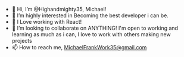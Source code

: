 - 👋 Hi, I’m @Highandmighty35, Michael!
- 👀 I’m highly interested in Becoming the best developer i can be.
- 🌱 I Love working with React!
- 💞️ I’m looking to collaborate on ANYTHING! I'm open to working and learning as much as i can, I love to work with others making new projects
- 📫 How to reach me, MichaelFrankWork35@gmail.com

<!---
Highandmighty35/Highandmighty35 is a ✨ special ✨ repository because its `README.md` (this file) appears on your GitHub profile.
You can click the Preview link to take a look at your changes.
--->
